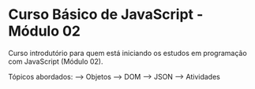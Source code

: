 # Curso Básico de JavaScript - Módulo 02

Curso introdutório para quem está iniciando os estudos em programação com JavaScript (Módulo 02).

Tópicos abordados: --> Objetos --> DOM --> JSON --> Atividades
